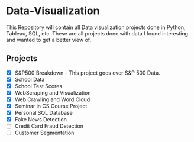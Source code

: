# Data-Visualization
This Repository will contain all Data visualization projects done in Python, Tableau, SQL, etc. 
These are all projects done with data I found interesting and wanted to get a better view of.

## Projects
- [x] S&P500 Breakdown
      - This project goes over S&P 500 Data.
- [x] School Data
- [x] School Test Scores
- [x] WebScraping and Visualization
- [x] Web Crawling and Word Cloud
- [x] Seminar in CS Course Project
- [x] Personal SQL Database
- [x] Fake News Detection
- [ ] Credit Card Fraud Detection
- [ ] Customer Segmentation
